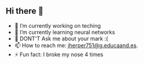 ## Hi there 👋

- 🔭 I’m currently working on teching
- 🌱 I’m currently learning neural networks
- 💬 DONT'T Ask me about your mark :(
- 📫 How to reach me: jherper751@g.educaand.es.
- ⚡ Fun fact: I broke my nose 4 times

